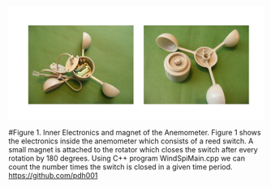 ![Figure 1. Inner Electronics and magnet of the Anemometer!](https://github.com/pdh001/umbrella/blob/master/Wind%20Sensor%20Documentation/AnemometerElectronics.png)

#Figure 1. Inner Electronics and magnet of the Anemometer.
Figure 1 shows the electronics inside the anemometer which consists of a reed switch. A small magnet is attached to the rotator which closes the switch after every rotation by 180 degrees. Using C++ program WindSpiMain.cpp we can count the number times the switch is closed in a given time period.   
https://github.com/pdh001
